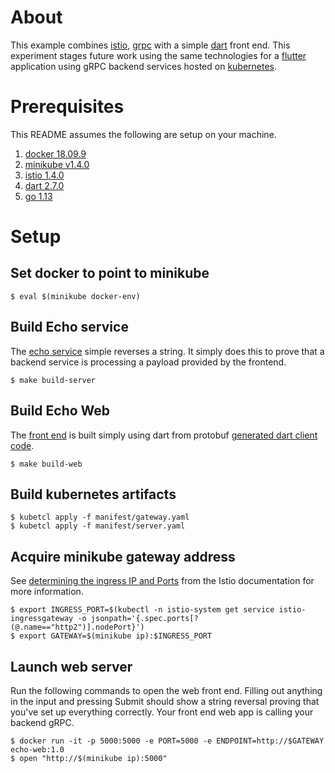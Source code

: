 # About

This example combines [istio](https://istio.io), [grpc](https://grpc.io) with a simple [dart](https://dart.dev) front end.  This experiment stages future work using the same technologies for a [flutter](https://flutter.dev) application using gRPC backend services hosted on [kubernetes](https://kubernetes.io).

# Prerequisites

This README assumes the following are setup on your machine.

1. [docker 18.09.9](https://docker.com)
2. [minikube v1.4.0](https://kubernetes.io/docs/tasks/tools/install-minikube/)
3. [istio 1.4.0](https://istio.io/docs/setup/getting-started/)
4. [dart 2.7.0](https://dart.dev)
5. [go 1.13](https://golang.org/)

# Setup

## Set docker to point to minikube

```
$ eval $(minikube docker-env)
```

## Build Echo service

The [echo service](server/server.go) simple reverses a string.  It simply does this to prove that a backend service is processing a payload provided by the frontend.

```
$ make build-server
```

## Build Echo Web

The [front end](client/dart/app) is built simply using dart from protobuf [generated dart client code](client/dart/lib/src/generated).

```
$ make build-web
```

## Build kubernetes artifacts

```
$ kubetcl apply -f manifest/gateway.yaml
$ kubetcl apply -f manifest/server.yaml
```

## Acquire minikube gateway address

See [determining the ingress IP and Ports](https://istio.io/docs/tasks/traffic-management/ingress/ingress-control/#determining-the-ingress-ip-and-ports) from the Istio documentation for more information.

```
$ export INGRESS_PORT=$(kubectl -n istio-system get service istio-ingressgateway -o jsonpath='{.spec.ports[?(@.name=="http2")].nodePort}')
$ export GATEWAY=$(minikube ip):$INGRESS_PORT
```

## Launch web server

Run the following commands to open the web front end.  Filling out anything in the input and pressing Submit should show a string reversal proving that you've set up everything correctly.  Your front end web app is calling your backend gRPC.

```
$ docker run -it -p 5000:5000 -e PORT=5000 -e ENDPOINT=http://$GATEWAY echo-web:1.0
$ open "http://$(minikube ip):5000"
```
